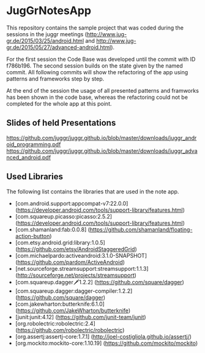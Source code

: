 # JugGrNotesApp
This repository contains the sample project that was coded during the sessions in the juggr meetings (http://www.jug-gr.de/2015/03/25/android.html and http://www.jug-gr.de/2015/05/27/advanced-android.html).

For the first session the Code Base was developed until the commit with ID f786b196. The second session builds on the state given by the named commit. All following commits will show the refactoring of the app using patterns and frameworks step by step.

At the end of the session the usage of all presented patterns and framworks has been shown in the code base, whereas the refactoring could not be completed for the whole app at this point.

## Slides of held Presentations

https://github.com/juggr/juggr.github.io/blob/master/downloads/juggr_android_programming.pdf
https://github.com/juggr/juggr.github.io/blob/master/downloads/juggr_advanced_android.pdf

## Used Libraries

The following list contains the libraries that are used in the note app.

* [com.android.support:appcompat-v7:22.0.0] (https://developer.android.com/tools/support-library/features.html)
* [com.squareup.picasso:picasso:2.5.2] (https://developer.android.com/tools/support-library/features.html)
* [com.shamanland:fab:0.0.8] (https://github.com/shamanland/floating-action-button)
* [com.etsy.android.grid:library:1.0.5] (https://github.com/etsy/AndroidStaggeredGrid)
* [com.michaelpardo:activeandroid:3.1.0-SNAPSHOT] (https://github.com/pardom/ActiveAndroid)
* [net.sourceforge.streamsupport:streamsupport:1.1.3] (http://sourceforge.net/projects/streamsupport)
* [com.squareup.dagger:dagger:1.2.2] (https://github.com/square/dagger)
* [com.squareup.dagger:dagger-compiler:1.2.2] (https://github.com/square/dagger)
* [com.jakewharton:butterknife:6.1.0] (https://github.com/JakeWharton/butterknife)
* [junit:junit:4.12] (https://github.com/junit-team/junit)
* [org.robolectric:robolectric:2.4] (https://github.com/robolectric/robolectric)
* [org.assertj:assertj-core:1.7.1] (http://joel-costigliola.github.io/assertj/)
* [org.mockito:mockito-core:1.10.19] (https://github.com/mockito/mockito)
